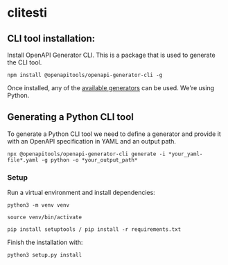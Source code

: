 # clitesti

## CLI tool installation:

Install OpenAPI Generator CLI. This is a package that is used to generate the CLI tool.

```
npm install @openapitools/openapi-generator-cli -g
```

Once installed, any of the [available generators](https://openapi-generator.tech/docs/generators) can be used. We're using Python.

## Generating a Python CLI tool

To generate a Python CLI tool we need to define a generator and provide it with an OpenAPI specification in YAML and an output path.

```
npx @openapitools/openapi-generator-cli generate -i *your_yaml-file*.yaml -g python -o *your_output_path*
```

### Setup

Run a virtual environment and install dependencies:

```
python3 -m venv venv
```

```
source venv/bin/activate
```

```
pip install setuptools / pip install -r requirements.txt
```

Finish the installation with:

```
python3 setup.py install
```
